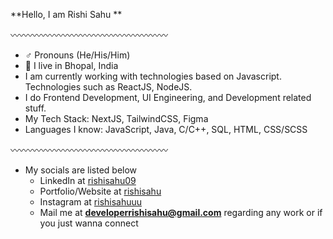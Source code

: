 
**Hello, I am Rishi Sahu **

〰️〰️〰️〰️〰️〰️〰️〰️〰️〰️〰️〰️〰️〰️〰️〰️〰️〰️

- ♂️ Pronouns (He/His/Him)
- 📍 I live in Bhopal, India
- I am currently working with technologies based on Javascript. Technologies such as ReactJS, NodeJS.
- I do Frontend Development, UI Engineering, and Development related stuff.
- My Tech Stack: NextJS, TailwindCSS, Figma
- Languages I know: JavaScript, Java, C/C++, SQL, HTML, CSS/SCSS

〰️〰️〰️〰️〰️〰️〰️〰️〰️〰️〰️〰️〰️〰️〰️〰️〰️〰️

- My socials are listed below
  - LinkedIn at [rishisahu09](https://www.linkedin.com/in/rishisahu09)
  - Portfolio/Website at [rishisahu](https://rishisahu.me)
  - Instagram at [rishisahuuu](https://instagram.com/rishisahuuu)
  - Mail me at **developerrishisahu@gmail.com** regarding any work or if you just wanna connect
